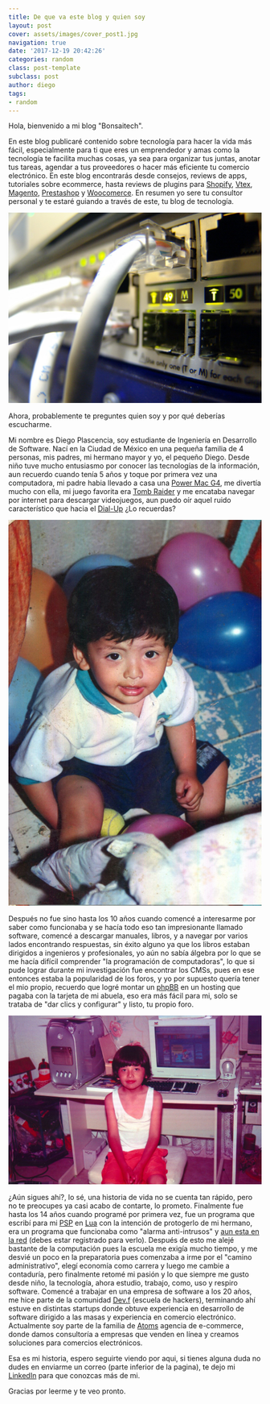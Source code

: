 ```yaml
---
title: De que va este blog y quien soy
layout: post
cover: assets/images/cover_post1.jpg
navigation: true
date: '2017-12-19 20:42:26'
categories: random
class: post-template
subclass: post
author: diego
tags:
- random
---
```


Hola, bienvenido a mi blog "Bonsaitech".

En este blog publicaré contenido sobre tecnología para hacer la vida más fácil, especialmente para ti que eres un emprendedor y amas como la tecnología te facilita muchas cosas, ya sea para organizar tus juntas, anotar tus tareas, agendar a tus proveedores o hacer más eficiente tu comercio electrónico. En este blog encontrarás desde consejos, reviews de apps, tutoriales sobre ecommerce, hasta reviews de plugins para [Shopify](https://www.shopify.com.mx/), [Vtex](http://www.vtex.com/), [Magento](https://magento.com/), [Prestashop](https://www.prestashop.com/es) y [Woocomerce](https://woocommerce.com/). En resumen yo sere tu consultor personal y te estaré guiando a través de este, tu blog de tecnología.

![](/assets/images/techphoto1.jpg)

Ahora, probablemente te preguntes quien soy y por qué deberías escucharme.

Mi nombre es Diego Plascencia, soy estudiante de Ingeniería en Desarrollo de Software. Nací en la Ciudad de México en una pequeña familia de 4 personas, mis padres, mi hermano mayor y yo, el pequeño Diego. Desde niño tuve mucho entusiasmo por conocer las tecnologías de la información, aun recuerdo cuando tenía 5 años y toque por primera vez una computadora, mi padre habia llevado a casa una [Power Mac G4](https://en.wikipedia.org/wiki/Power_Mac_G4), me divertía mucho con ella, mi juego favorita era [Tomb Raider](https://en.wikipedia.org/wiki/Tomb_Raider_(1996_video_game)) y me encataba navegar por internet para descargar videojuegos, aun puedo oír aquel ruido característico que hacia el [Dial-Up](https://en.wikipedia.org/wiki/Dial-up_Internet_access) ¿Lo recuerdas?

![](/assets/images/diego_1.jpg)

Después no fue sino hasta los 10 años cuando comencé a interesarme por saber como funcionaba y se hacía todo eso tan impresionante llamado software, comencé a descargar manuales, libros, y a navegar por varios lados encontrando respuestas, sin éxito alguno ya que los libros estaban dirigidos a ingenieros y profesionales, yo aún no sabía álgebra por lo que se me hacía difícil comprender "la programación de computadoras", lo que si pude lograr durante mi investigación fue encontrar los CMSs, pues en ese entonces estaba la popularidad de los foros, y yo por supuesto quería tener el mio propio, recuerdo que logré montar un [phpBB](https://en.wikipedia.org/wiki/PhpBB) en un hosting que pagaba con la tarjeta de mi abuela, eso era más fácil para mi, solo se trataba de "dar clics y configurar" y listo, tu propio foro.

 ![](/assets/images/diego_2.jpg) 

¿Aún sigues ahí?, lo sé, una historia de vida no se cuenta tan rápido, pero no te preocupes ya casi acabo de contarte, lo prometo. Finalmente fue hasta los 14 años cuando programé por primera vez, fue un programa que escribí para mi [PSP](https://en.wikipedia.org/wiki/PlayStation_Portable) en [Lua](https://en.wikipedia.org/wiki/Lua_(programming_language)) con la intención de protogerlo de mi hermano, era un programa que funcionaba como "alarma anti-intrusos" y [aun esta en la red](http://psp.scenebeta.com/node/39102) (debes estar registrado para verlo). Después de esto me alejé bastante de la computación pues la escuela me exigía mucho tiempo, y me desvié un poco en la preparatoria pues comenzaba a irme por el "camino administrativo", elegí economía como carrera y luego me cambie a contaduría, pero finalmente retomé mi pasión y lo que siempre me gusto desde niño, la tecnología, ahora estudio, trabajo, como, uso y respiro software. Comencé a trabajar en una empresa de software a los 20 años, me hice parte de la comunidad [Dev.f](https://devf.mx/) (escuela de hackers), terminando ahí estuve en distintas startups donde obtuve experiencia en desarrollo de software dirigido a las masas y experiencia en comercio electrónico. Actualmente soy parte de la familia de [Atoms](http://atoms.mx/) agencia de e-commerce, donde damos consultoría a empresas que venden en línea y creamos soluciones para comercios electrónicos.

Esa es mi historia, espero seguirte viendo por aqui, si tienes alguna duda no dudes en enviarme un correo (parte inferior de la pagina), te dejo mi [LinkedIn](https://www.linkedin.com/in/diegod5000/) para que conozcas más de mi.

Gracias por leerme y te veo pronto.